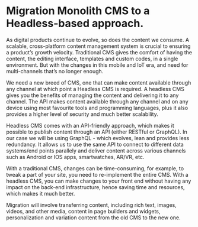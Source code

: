 
# Migration Monolith CMS to a Headless-based approach.
As digital products continue to evolve, so does the content we consume. A scalable, cross-platform content management system is crucial to ensuring a product’s growth velocity. Traditional CMS gives the comfort of having the content, the editing interface, templates and custom codes, in a single environment. But with the changes in this mobile and IoT era, and need for multi-channels that’s no longer enough.

We need a new breed of CMS, one that can make content available through any channel at which point a Headless CMS is required. A headless CMS gives you the benefits of managing the content and delivering it to any channel. The API makes content available through any channel and on any device using most favourite tools and programming languages, plus it also provides a higher level of security and much better scalability.

Headless CMS comes with an API-friendly approach, which makes it possible to publish content through an API (either RESTful or GraphQL). In our case we will be using GraphQL - which evolves, lean and provides less redundancy. It allows us to use the same API to connect to different data systems/end points parallely and deliver content across various channels such as Android or IOS apps, smartwatches, AR/VR, etc.

With a traditional CMS, changes can be time-consuming, for example, to tweak a part of your site, you need to re-implement the entire CMS. With a headless CMS, you can make changes to your front end without having any impact on the back-end infrastructure, hence saving time and resources, which makes it much better.

Migration will involve transferring content, including rich text, images, videos, and other media, content in page builders and widgets, personalization and variation content from the old CMS to the new one.

